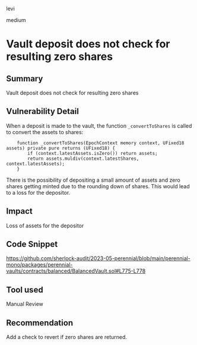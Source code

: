 levi

medium

# Vault deposit does not check for resulting zero shares

## Summary

Vault deposit does not check for resulting zero shares

## Vulnerability Detail

When a deposit is made to the vault, the function `_convertToShares` is called to convert the assets to shares:

```solidity
    function _convertToShares(EpochContext memory context, UFixed18 assets) private pure returns (UFixed18) {
        if (context.latestAssets.isZero()) return assets;
        return assets.muldiv(context.latestShares, context.latestAssets);
    }
```

There is the possibility of depositing a small amount of assets and zero shares getting minted due to the rounding down of shares. This would lead to a loss for the depositor.

## Impact

Loss of assets for the depositor

## Code Snippet

https://github.com/sherlock-audit/2023-05-perennial/blob/main/perennial-mono/packages/perennial-vaults/contracts/balanced/BalancedVault.sol#L775-L778

## Tool used

Manual Review

## Recommendation

Add a check to revert if zero shares are returned.